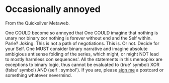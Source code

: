 
# Occasionally annoyed

From the Quicksilver Metaweb.

One COULD become so annoyed that One COULD imagine that nothing is unary nor binary xor nothing is forever without end and the Self within. Parle? Joking. This is not a path of negotiations. This is. Or not. Decide for your Self. One MUST consider binary narrative and imagine absolute ambigious antisense folding of the series, which might, or might NOT lead to mostly harmless con sequences'. All the statements in this memoplex are exceptions to binary logic, thus cannot be evaluated to (true' symbol) XOR (false' symbol) AND (self : symbol'). If you are, please [sign me](/sign-me) a postcard or something whatever nevermind.
